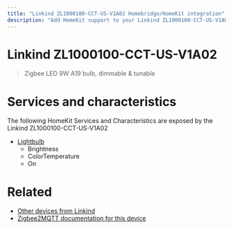 ```yaml
---
title: "Linkind ZL1000100-CCT-US-V1A02 Homebridge/HomeKit integration"
description: "Add HomeKit support to your Linkind ZL1000100-CCT-US-V1A02, using Homebridge, Zigbee2MQTT and homebridge-z2m."
---
```

<!---
This file has been GENERATED using src/docgen/docgen.ts
DO NOT EDIT THIS FILE MANUALLY!
-->
# Linkind ZL1000100-CCT-US-V1A02
> Zigbee LED 9W A19 bulb, dimmable & tunable


# Services and characteristics
The following HomeKit Services and Characteristics are exposed by
the Linkind ZL1000100-CCT-US-V1A02

* [Lightbulb](../../light.md)
  * Brightness
  * ColorTemperature
  * On


# Related
* [Other devices from Linkind](../index.md#linkind)
* [Zigbee2MQTT documentation for this device](https://www.zigbee2mqtt.io/devices/ZL1000100-CCT-US-V1A02.html)